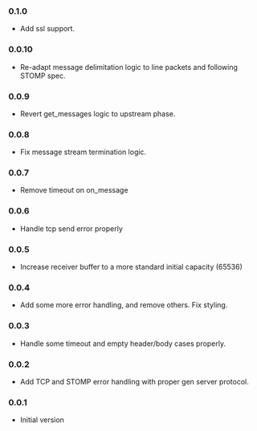 ### 0.1.0
* Add ssl support.

### 0.0.10
* Re-adapt message delimitation logic to line packets and following STOMP spec.

### 0.0.9
* Revert get_messages logic to upstream phase.

### 0.0.8
* Fix message stream termination logic.

### 0.0.7
* Remove timeout on on_message

### 0.0.6
* Handle tcp send error properly

### 0.0.5
* Increase receiver buffer to a more standard initial capacity (65536)

### 0.0.4
* Add some more error handling, and remove others. Fix styling.

### 0.0.3
* Handle some timeout and empty header/body cases properly.

### 0.0.2
* Add TCP and STOMP error handling with proper gen server protocol.

### 0.0.1
* Initial version
